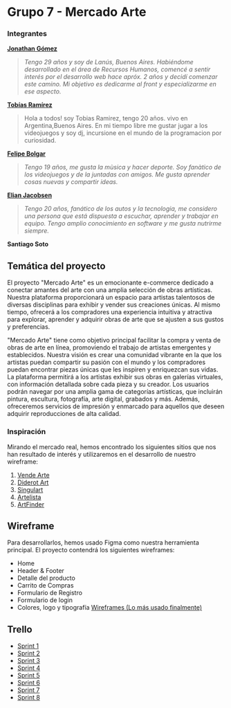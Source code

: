 # Grupo 7 - Mercado Arte

### Integrantes
**[Jonathan Gómez](https://www.linkedin.com/in/gomezjonathanwd/)**
> _Tengo 29 años y soy de Lanús, Buenos Aires. Habiéndome desarrollado en el área de Recursos Humanos, comencé a sentir interés por el desarrollo web hace apróx. 2 años y decidí comenzar este camino. Mi objetivo es dedicarme al front y especializarme en ese aspecto._
>
**[Tobías Ramírez](https://www.linkedin.com/in/tobias-ramirez-026863277/)**
>Hola a todos! soy Tobias Ramirez, tengo 20 años. vivo en Argentina,Buenos Aires. En mi tiempo libre me gustar jugar a los videojuegos y soy dj, incursione en el mundo de la programacion por curiosidad. 

**[Felipe Bolgar](https://www.linkedin.com/in/felipe-bolgar-b08648285/)**
>_Tengo 19 años, me gusta la mùsica y hacer deporte. Soy fanàtico de los videojuegos y de la juntadas con amigos. Me gusta aprender cosas nuevas y compartir ideas._
>
**[Elian Jacobsen](https://www.linkedin.com/in/elian-jacobsen-96a74a263/)**
>_Tengo 20 años, fanático de los autos y la tecnologia, me considero una persona que está dispuesta a escuchar, aprender y trabajar en equipo. Tengo amplio conocimiento en software y me gusta nutrirme siempre._
>
**Santiago Soto**

## Temática del proyecto
El proyecto "Mercado Arte" es un emocionante e-commerce dedicado a conectar amantes del arte con una amplia selección de obras artísticas. Nuestra plataforma proporcionará un espacio para artistas talentosos de diversas disciplinas para exhibir y vender sus creaciones únicas. Al mismo tiempo, ofrecerá a los compradores una experiencia intuitiva y atractiva para explorar, aprender y adquirir obras de arte que se ajusten a sus gustos y preferencias.

"Mercado Arte" tiene como objetivo principal facilitar la compra y venta de obras de arte en línea, promoviendo el trabajo de artistas emergentes y establecidos. Nuestra visión es crear una comunidad vibrante en la que los artistas puedan compartir su pasión con el mundo y los compradores puedan encontrar piezas únicas que les inspiren y enriquezcan sus vidas.
La plataforma permitirá a los artistas exhibir sus obras en galerías virtuales, con información detallada sobre cada pieza y su creador. Los usuarios podrán navegar por una amplia gama de categorías artísticas, que incluirán pintura, escultura, fotografía, arte digital, grabados y más. Además, ofreceremos servicios de impresión y enmarcado para aquellos que deseen adquirir reproducciones de alta calidad.

### Inspiración
Mirando el mercado real, hemos encontrado los siguientes sitios que nos han resultado de interés y utilizaremos en el desarrollo de nuestro wireframe:
1. [Vende Arte](https://ventadearte.com.ar/)
2. [Diderot Art](https://www.diderot.art/)
3. [Singulart](https://www.singulart.com/es/)
4. [Artelista](https://www.artelista.com/)
5. [ArtFinder](https://www.artfinder.com/#/)


## Wireframe
Para desarrollarlos, hemos usado Figma como nuestra herramienta principal. El proyecto contendrá los siguientes wireframes:
* Home
* Header & Footer
* Detalle del producto
* Carrito de Compras
* Formulario de Registro
* Formulario de login
* Colores, logo y tipografía
[Wireframes (Lo más usado finalmente)](https://whimsical.com/detalle-producto-ambos-56M2Fi3oYV9RhRtWstzaBM)


## Trello
* [Sprint 1](https://trello.com/b/aXoa0MKB/dh-working)
* [Sprint 2](https://trello.com/b/mAJ9JktW/sprint-2)
* [Sprint 3](https://trello.com/b/MO6P0RYt/sprint-3)
* [Sprint 4](https://trello.com/b/GAbLoZM8/sprint-4)
* [Sprint 5](https://trello.com/b/Cz22oo9t/sprint-5)
* [Sprint 6](https://trello.com/b/XAxFM2Yy/sprint-6)
* [Sprint 7](https://trello.com/b/QDgSYUl8/sprint-7)
* [Sprint 8](https://trello.com/b/ONs0A6Gx/sprint-8)